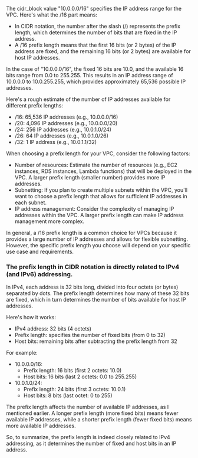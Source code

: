The cidr_block value "10.0.0.0/16" specifies the IP address range for the VPC. Here's what the /16 part means:

- In CIDR notation, the number after the slash (/) represents the prefix length, which determines the number of bits that are fixed in the IP address.
- A /16 prefix length means that the first 16 bits (or 2 bytes) of the IP address are fixed, and the remaining 16 bits (or 2 bytes) are available for host IP addresses.

In the case of "10.0.0.0/16", the fixed 16 bits are 10.0, and the available 16 bits range from 0.0 to 255.255. This results in an IP address range of 10.0.0.0 to 10.0.255.255, which provides approximately 65,536 possible IP addresses.

Here's a rough estimate of the number of IP addresses available for different prefix lengths:

- /16: 65,536 IP addresses (e.g., 10.0.0.0/16)
- /20: 4,096 IP addresses (e.g., 10.0.0.0/20)
- /24: 256 IP addresses (e.g., 10.0.1.0/24)
- /26: 64 IP addresses (e.g., 10.0.1.0/26)
- /32: 1 IP address (e.g., 10.0.1.1/32)

When choosing a prefix length for your VPC, consider the following factors:

- Number of resources: Estimate the number of resources (e.g., EC2 instances, RDS instances, Lambda functions) that will be deployed in the VPC. A larger prefix length (smaller number) provides more IP addresses.
- Subnetting: If you plan to create multiple subnets within the VPC, you'll want to choose a prefix length that allows for sufficient IP addresses in each subnet.
- IP address management: Consider the complexity of managing IP addresses within the VPC. A larger prefix length can make IP address management more complex.

In general, a /16 prefix length is a common choice for VPCs because it provides a large number of IP addresses and allows for flexible subnetting. However, the specific prefix length you choose will depend on your specific use case and requirements.



### The prefix length in CIDR notation is directly related to IPv4 (and IPv6) addressing.

In IPv4, each address is 32 bits long, divided into four octets (or bytes) separated by dots. The prefix length determines how many of these 32 bits are fixed, which in turn determines the number of bits available for host IP addresses.

Here's how it works:

- IPv4 address: 32 bits (4 octets)
- Prefix length: specifies the number of fixed bits (from 0 to 32)
- Host bits: remaining bits after subtracting the prefix length from 32

For example:

- 10.0.0.0/16:
    - Prefix length: 16 bits (first 2 octets: 10.0)
    - Host bits: 16 bits (last 2 octets: 0.0 to 255.255)
- 10.0.1.0/24:
    - Prefix length: 24 bits (first 3 octets: 10.0.1)
    - Host bits: 8 bits (last octet: 0 to 255)

The prefix length affects the number of available IP addresses, as I mentioned earlier. A longer prefix length (more fixed bits) means fewer available IP addresses, while a shorter prefix length (fewer fixed bits) means more available IP addresses.

So, to summarize, the prefix length is indeed closely related to IPv4 addressing, as it determines the number of fixed and host bits in an IP address.


